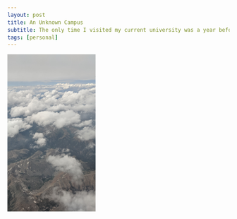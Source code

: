 ```yaml
---
layout: post
title: An Unknown Campus
subtitle: The only time I visited my current university was a year before I decided to attend.
tags: [personal]
---
```


<img src="../assets/clouds1.jpg" width="200">
